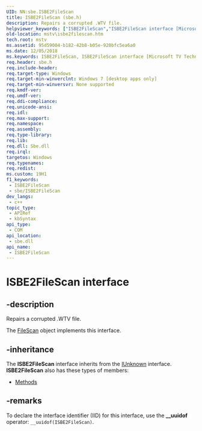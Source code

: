 ```yaml
---
UID: NN:sbe.ISBE2FileScan
title: ISBE2FileScan (sbe.h)
description: Repairs a corrupted .WTV file.
helpviewer_keywords: ["ISBE2FileScan","ISBE2FileScan interface [Microsoft TV Technologies]","ISBE2FileScan interface [Microsoft TV Technologies]","described","mstv.isbe2filescan","sbe/ISBE2FileScan"]
old-location: mstv\isbe2filescan.htm
tech.root: mstv
ms.assetid: 95d59004-b182-42b8-b05e-920bfc5ea6a0
ms.date: 12/05/2018
ms.keywords: ISBE2FileScan, ISBE2FileScan interface [Microsoft TV Technologies], ISBE2FileScan interface [Microsoft TV Technologies],described, mstv.isbe2filescan, sbe/ISBE2FileScan
req.header: sbe.h
req.include-header: 
req.target-type: Windows
req.target-min-winverclnt: Windows 7 [desktop apps only]
req.target-min-winversvr: None supported
req.kmdf-ver: 
req.umdf-ver: 
req.ddi-compliance: 
req.unicode-ansi: 
req.idl: 
req.max-support: 
req.namespace: 
req.assembly: 
req.type-library: 
req.lib: 
req.dll: Sbe.dll
req.irql: 
targetos: Windows
req.typenames: 
req.redist: 
ms.custom: 19H1
f1_keywords:
 - ISBE2FileScan
 - sbe/ISBE2FileScan
dev_langs:
 - c++
topic_type:
 - APIRef
 - kbSyntax
api_type:
 - COM
api_location:
 - sbe.dll
api_name:
 - ISBE2FileScan
---
```


# ISBE2FileScan interface


## -description

Repairs a corrupted .WTV file.

The <a href="/previous-versions/windows/desktop/mstv/filescan-object">FileScan</a> object implements this interface.

## -inheritance

The <b>ISBE2FileScan</b> interface inherits from the <a href="/windows/desktop/api/unknwn/nn-unknwn-iunknown">IUnknown</a> interface. <b>ISBE2FileScan</b> also has these types of members:
<ul>
<li><a href="https://docs.microsoft.com/">Methods</a></li>
</ul>

## -remarks

To declare the interface identifier (IID) for this interface, use the <b>__uuidof</b> operator: <code>__uuidof(ISBE2FileScan)</code>.
